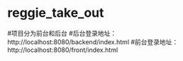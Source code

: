 # reggie_take_out
#项目分为前台和后台
#后台登录地址：http://localhost:8080/backend/index.html
#前台登录地址：http://localhost:8080/front/index.html
